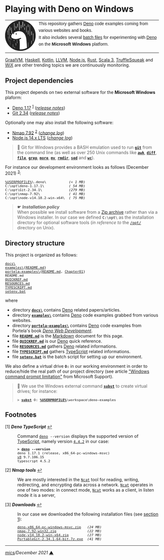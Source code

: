 # <span id="top">Playing with Deno on Windows</span>
<!--
Deno is is a simple, modern and secure runtime for JavaScript and TypeScript that uses the V8 JavaScript engine and is built in Rust.
-->
<table style="font-family:Helvetica,Arial;font-size:14px;line-height:1.6;">
  <tr>
  <td style="border:0;padding:0 10px 0 0;min-width:100px;"><a href="https://deno.land/" rel="external"><img style="border:0;" src="./docs/deno.svg" width="100" alt="Deno logo"/></a></td>
  <td style="border:0;padding:0;vertical-align:text-top;">This repository gathers <a href="https://deno.land/" rel="external">Deno</a> code examples coming from various websites and books.<br/>
  It also includes several <a href="https://en.wikibooks.org/wiki/Windows_Batch_Scripting">batch files</a> for experimenting with <a href="https://deno.land/" rel="external">Deno</a> on the <b>Microsoft Windows</b> platform.
  </td>
  </tr>
</table>

[GraalVM][graalvm_examples], [Haskell][haskell_examples], [Kotlin][kotlin_examples], [LLVM][llvm_examples], [Node.js][nodejs_examples], [Rust][rust_examples], [Scala 3][scala3_examples], [TruffleSqueak][trufflesqueak_examples] and [WiX][wix_examples] are other trending topics we are continuously monitoring.
<!--
> &#9757; ***Motivation***<br/>
> Our interest in [Deno][deno_land] is mainly driven by our past work with [Node.js][nodejs] (full stack projects).
-->
## <span id="proj_deps">Project dependencies</span>

This project depends on two external software for the **Microsoft Windows** plaform:

- [Deno 1.17][deno_downloads] <sup id="anchor_01"><a href="#footnote_01">1</a></sup> ([*release notes*][deno_relnotes])
- [Git 2.34][git_downloads] ([*release notes*][git_relnotes])

Optionally one may also install the following software:

- [Nmap 7.92][nmap_downloads] <sup id="anchor_02"><a href="#footnote_02">2</a></sup> ([*change log*][nmap_changelog])
- [Node.js 14.x LTS][nodejs14_downloads] ([*change log*][nodejs14_changelog])

> **:mag_right:** Git for Windows provides a BASH emulation used to run [**`git`**][git_docs] from the command line (as well as over 250 Unix commands like [**`awk`**][man1_awk], [**`diff`**][man1_diff], [**`file`**][man1_file], [**`grep`**][man1_grep], [**`more`**][man1_more], [**`mv`**][man1_mv], [**`rmdir`**][man1_rmdir], [**`sed`**][man1_sed] and [**`wc`**][man1_wc]).

For instance our development environment looks as follows (December 2021) <sup id="anchor_03"><a href="#footnote_03">3</a></sup>:

<pre style="font-size:80%;">
<a href="https://en.wikipedia.org/wiki/Environment_variable#Default_values">%USERPROFILE%</a>\.deno\           <i>(&lt; 1 MB)</i>
C:\opt\deno-1.17.1\            <i>( 54 MB)</i>
C:\opt\Git-2.34.1\             <i>(279 MB)</i>
C:\opt\nmap-7.92\              <i>( 41 MB)</i>
C:\opt\node-v14.18.2-win-x64\  <i>( 75 MB)</i>
</pre>

> **&#9755;** ***Installation policy***<br/>
> When possible we install software from a [Zip archive][zip_archive] rather than via a Windows installer. In our case we defined **`C:\opt\`** as the installation directory for optional software tools (*in reference to* the [`/opt/`][linux_opt] directory on Unix).

## <span id="structure">Directory structure</span>

This project is organized as follows:
<pre style="font-size:80%;">
<a href="docs/">docs\</a>
<a href="examples/">examples\</a>{<a href="examples/README.md">README.md</a>}
<a href="portela-examples/">portela-examples\</a>{<a href="portela-examples/README.md">README.md</a>, <a href="portela-examples/Chapter01/">Chapter01</a>}
README.md
<a href="QUICKREF.md">QUICKREF.md</a>
<a href="RESOURCES.md">RESOURCES.md</a>
<a href="TYPESCRIPT.md">TYPESCRIPT.md</a>
<a href="setenv.bat">setenv.bat</a>
</pre>

where

- directory [**`docs\`**](docs/) contains [Deno][deno_land] related papers/articles.
- directory [**`examples\`**](examples/) contains [Deno][deno_land] code examples grabbed from various websites.
- directory [**`portela-examples\`**](portela-examples/) contains [Deno][deno_land] code examples from Portela's book [*Deno Web Development*][book_portela].
- file [**`README.md`**](README.md) is the [Markdown][github_markdown] document for this page.
- file [**`QUICKREF.md`**](QUICKREF.md) is our [Deno][deno_land] quick reference.
- file [**`RESOURCES.md`**](RESOURCES.md) gathers [Deno][deno_land] related informations.
- file [**`TYPESCRIPT.md`**](TYPESCRIPT.md) gathers [TypeScript][microsoft_ts] related informations.
- file [**`setenv.bat`**](setenv.bat) is the batch script for setting up our environment.

We also define a virtual drive **`O:`** in our working environment in order to reduce/hide the real path of our project directory (see article ["Windows command prompt limitation"][windows_limitation] from Microsoft Support).

> **:mag_right:** We use the Windows external command [**`subst`**][windows_subst] to create virtual drives; for instance:
>
> <pre style="font-size:80%;">
> <b>&gt; <a href="https://docs.microsoft.com/en-us/windows-server/administration/windows-commands/subst">subst</a> O: <a href="https://en.wikipedia.org/wiki/Environment_variable#Default_values">%USERPROFILE%</a>\workspace\deno-examples</b>
> </pre>


## <span id="footnotes">Footnotes</span>

<span id="footnote_01">[1]</span> ***Deno TypeScript*** [↩](#anchor_01)

<dl><dd>
Command <code><a href="https://deno.land/manual/getting_started/command_line_interface">deno</a> --version</code> displays the supported version of <a href="https://www.typescriptlang.org/">TypeScript</a>, namely version <a href="https://devblogs.microsoft.com/typescript/announcing-typescript-4-4/" rel="external"><code>4.4.2</code></a> in our case:
</dd>
<dd>
<pre style="font-size:80%;">
<b>&gt; <a href="https://deno.land/manual/getting_started/command_line_interface">deno</a> --version</b>
deno 1.17.1 (release, x86_64-pc-windows-msvc)
<a href="https://v8.dev/">v8</a> 9.7.106.15
typescript 4.5.2
</pre>
</dd></dl>

<span id="footnote_02">[2]</span> ***Nmap tools*** [↩](#anchor_02)

<dl><dd>
We are mostly interested in the <a href="https://nmap.org/ncat/guide/"><code>Ncat</code></a> tool for reading, writing, redirecting, and encrypting data across a network. <a href="https://nmap.org/ncat/guide/"><code>Ncat</code></a> operates in one of two modes: in connect mode, <a href="https://nmap.org/ncat/guide/"><code>Ncat</code></a> works as a client, in listen mode it is a server,
</dd></dl>

<span id="footnote_03">[3]</span> ***Downloads*** [↩](#anchor_03)

<dl><dd>
In our case we downloaded the following installation files (see <a href="#proj_deps">section 1</a>):
</dd>
<dd>
<pre style="font-size:80%;">
<a href="https://github.com/denoland/deno/releases">deno-x86_64-pc-windows-msvc.zip</a>   <i>(24 MB)</i>
<a href="https://nmap.org/download.html">nmap-7.92-win32.zip</a>               <i>(22 MB)</i>
<a href="https://nodejs.org/dist/latest-v14.x/">node-v14.18.2-win-x64.zip</a>         <i>(27 MB)</i>
<a href="https://git-scm.com/download/win">PortableGit-2.34.1-64-bit.7z.exe</a>  <i>(41 MB)</i>
</pre>
</dd></dl>

***

*[mics](https://lampwww.epfl.ch/~michelou/)/December 2021* [**&#9650;**](#top)
<span id="bottom">&nbsp;</span>

<!-- link refs -->

[book_portela]: https://www.packtpub.com/product/deno-web-development/9781800205666
[deno_downloads]: https://github.com/denoland/deno/releases
[deno_land]: https://deno.land/
[git_docs]: https://git-scm.com/docs/git
[deno_relnotes]: https://github.com/denoland/deno/releases/tag/v1.17.1
[git_downloads]: https://git-scm.com/download/win
[git_relnotes]: https://raw.githubusercontent.com/git/git/master/Documentation/RelNotes/2.34.1.txt
[github_markdown]: https://github.github.com/gfm/
[graalvm_examples]: https://github.com/michelou/graalvm-examples
[haskell_examples]: https://github.com/michelou/haskell-examples
[kotlin_examples]: https://github.com/michelou/kotlin-examples
[linux_opt]: https://tldp.org/LDP/Linux-Filesystem-Hierarchy/html/opt.html
[llvm_examples]: https://github.com/michelou/llvm-examples
[man1_awk]: https://www.linux.org/docs/man1/awk.html
[man1_diff]: https://www.linux.org/docs/man1/diff.html
[man1_file]: https://www.linux.org/docs/man1/file.html
[man1_grep]: https://www.linux.org/docs/man1/grep.html
[man1_more]: https://www.linux.org/docs/man1/more.html
[man1_mv]: https://www.linux.org/docs/man1/mv.html
[man1_rmdir]: https://www.linux.org/docs/man1/rmdir.html
[man1_sed]: https://www.linux.org/docs/man1/sed.html
[man1_wc]: https://www.linux.org/docs/man1/wc.html
[microsoft_ts]: https://devblogs.microsoft.com/typescript/
[nmap_changelog]: https://nmap.org/changelog
[nmap_downloads]: https://nmap.org/download.html
[nodejs]: https://nodejs.org/en/
[nodejs14_changelog]: https://github.com/nodejs/node/blob/master/doc/changelogs/CHANGELOG_V14.md#14.17.5
[nodejs14_downloads]: https://nodejs.org/dist/latest-v14.x/
[nodejs_examples]: https://github.com/michelou/nodejs-examples
[rust_examples]: https://github.com/michelou/rust-examples
[scala3_examples]: https://github.com/michelou/dotty-examples
[trufflesqueak_examples]: https://github.com/michelou/trufflesqueak-examples
[windows_limitation]: https://support.microsoft.com/en-gb/help/830473/command-prompt-cmd-exe-command-line-string-limitation
[windows_subst]: https://docs.microsoft.com/en-us/windows-server/administration/windows-commands/subst
[wix_examples]: https://github.com/michelou/wix-examples
[zip_archive]: https://www.howtogeek.com/178146/htg-explains-everything-you-need-to-know-about-zipped-files/
